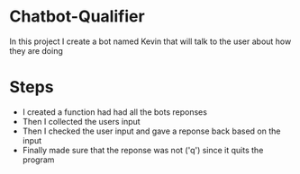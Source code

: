 # Chatbot-Qualifier
In this project I create a bot named Kevin that will talk to the user about how they are doing

# Steps
* I created a function had had all the bots reponses
* Then I collected the users input
* Then I checked the user input and gave a reponse back based on the input
* Finally made sure that the reponse was not ('q')  since it quits the program
  

